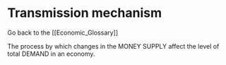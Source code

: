 # Transmission mechanism

Go back to the [[Economic_Glossary]]


The process by which changes in the MONEY SUPPLY affect the level of total DEMAND in an economy.

